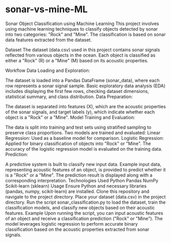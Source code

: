 # sonar-vs-mine-ML
Sonar Object Classification using Machine Learning
This project involves using machine learning techniques to classify objects detected by sonar into two categories: "Rock" and "Mine". The classification is based on sonar data features extracted from the dataset.

Dataset
The dataset (data.csv) used in this project contains sonar signals reflected from various objects in the ocean. Each object is classified as either a "Rock" (R) or a "Mine" (M) based on its acoustic properties.

Workflow
Data Loading and Exploration:

The dataset is loaded into a Pandas DataFrame (sonar_data), where each row represents a sonar signal sample.
Basic exploratory data analysis (EDA) includes displaying the first few rows, checking dataset dimensions, statistical summary, and class distribution.
Data Preparation:

The dataset is separated into features (X), which are the acoustic properties of the sonar signals, and target labels (y), which indicate whether each object is a "Rock" or a "Mine".
Model Training and Evaluation:

The data is split into training and test sets using stratified sampling to preserve class proportions.
Two models are trained and evaluated:
Linear Regression: Used as a baseline model for comparison.
Logistic Regression: Applied for binary classification of objects into "Rock" or "Mine".
The accuracy of the logistic regression model is evaluated on the training data.
Prediction:

A predictive system is built to classify new input data.
Example input data, representing acoustic features of an object, is provided to predict whether it is a "Rock" or a "Mine".
The prediction result is displayed along with a corresponding interpretation.
Technologies Used
Python
Pandas
NumPy
Scikit-learn (sklearn)
Usage
Ensure Python and necessary libraries (pandas, numpy, scikit-learn) are installed.
Clone this repository and navigate to the project directory.
Place your dataset (data.csv) in the project directory.
Run the script sonar_classification.py to load the dataset, train the classification models, and classify new objects based on their acoustic features.
Example
Upon running the script, you can input acoustic features of an object and receive a classification prediction ("Rock" or "Mine"). The model leverages logistic regression to perform accurate binary classification based on the acoustic properties extracted from sonar signals.
